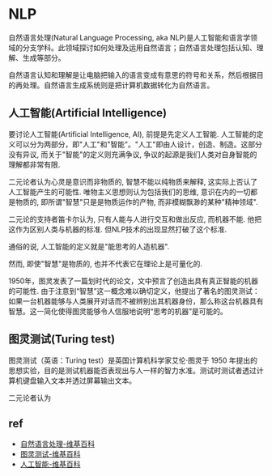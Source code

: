 # NLP

自然语言处理(Natural Language Processing, aka NLP)是人工智能和语言学领域的分支学科。此领域探讨如何处理及运用自然语言；自然语言处理包括认知、理解、生成等部分。

自然语言认知和理解是让电脑把输入的语言变成有意思的符号和关系，然后根据目的再处理。自然语言生成系统则是把计算机数据转化为自然语言。

## 人工智能(Artificial Intelligence)

要讨论人工智能(Artificial Intelligence, AI), 前提是先定义人工智能. 人工智能的定义可以分为两部分，即"人工"和"智能"。"人工"即由人设计，创造、制造。这部分没有异议, 而关于"智能"的定义则充满争议, 争议的起源是我们人类对自身智能的理解都非常有限.

二元论者认为心灵是意识而非物质的, 智慧不能以纯物质来解释, 这实际上否认了人工智能产生的可能性. 唯物主义思想则认为包括我们的思维, 意识在内的一切都是物质的, 即所谓"智慧"只是是物质运作的产物, 而非模糊飘渺的某种"精神领域". 


二元论的支持者笛卡尔认为, 只有人能与人进行交互和做出反应, 而机器不能. 他把这作为区别人类与机器的标准. 但NLP技术的出现显然打破了这个标准.



通俗的说, 人工智能的定义就是"能思考的人造机器". 

然而, 即使"智慧"是物质的, 也并不代表它在理论上是可量化的. 

1950年，图灵发表了一篇划时代的论文，文中预言了创造出具有真正智能的机器的可能性. 由于注意到“智慧”这一概念难以确切定义，他提出了著名的图灵测试：如果一台机器能够与人类展开对话而不被辨别出其机器身份，那么称这台机器具有智慧。这一简化使得图灵能够令人信服地说明“思考的机器”是可能的。

## 图灵测试(Turing test)

图灵测试（英语：Turing test）是英国计算机科学家艾伦·图灵于 1950 年提出的思想实验，目的是测试机器能否表现出与人一样的智力水准。测试时测试者透过计算机键盘输入文本并透过屏幕输出文本。

二元论者认为

## ref

- [自然语言处理-维基百科](https://zh.wikipedia.org/wiki/%E8%87%AA%E7%84%B6%E8%AF%AD%E8%A8%80%E5%A4%84%E7%90%86)
- [图灵测试-维基百科](https://zh.wikipedia.org/wiki/%E5%9B%BE%E7%81%B5%E6%B5%8B%E8%AF%95)
- [人工智能-维基百科](https://zh.wikipedia.org/wiki/%E4%BA%BA%E5%B7%A5%E6%99%BA%E8%83%BD)
